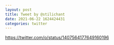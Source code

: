 ```yaml
--- 
layout: post 
title: Tweet by @stilichant 
date: 2021-06-22 1624424431 
categories: twitter 
--- 
```

https://twitter.com/o/status/1407564177649160196